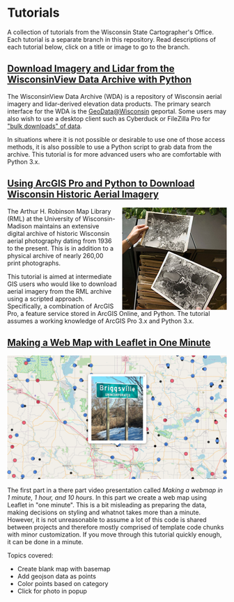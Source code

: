 # Tutorials
A collection of tutorials from the Wisconsin State Cartographer's Office. Each tutorial is a separate branch in this repository. Read descriptions of each tutorial below, click on a title or image to go to the branch.

## [Download Imagery and Lidar from the WisconsinView Data Archive with Python](https://github.com/WIStCart/tutorials/tree/WisconsinView)

[](https://github.com/WIStCart/tutorials/tree/historic-aerial-imagery)The WisconsinView Data Archive (WDA) is a repository of Wisconsin aerial imagery and lidar-derived elevation data products.  The primary search interface for the WDA is the [GeoData@Wisconsin](https://geodata.wisc.edu) geportal.  Some users may also wish to use a desktop client such as Cyberduck or FileZilla Pro for ["bulk downloads" of data](https://geodata.wisc.edu/pages/lidar-imagery).  

In situations where it is not possible or desirable to use one of those access methods, it is also possible to use a Python script to grab data from the archive.  This tutorial is for more advanced users who are comfortable with Python 3.x.



## [Using ArcGIS Pro and Python to Download Wisconsin Historic Aerial Imagery](https://github.com/WIStCart/tutorials/tree/historic-aerial-imagery)

[<img align="right" width="240" height="235" src="https://github.com/WIStCart/tutorials/raw/historic-aerial-imagery/meta/airphoto.jpg" style="margin-left: 10px;"/>](https://github.com/WIStCart/tutorials/tree/historic-aerial-imagery)The Arthur H. Robinson Map Library (RML) at the University of Wisconsin-Madison maintains an extensive digital archive of historic Wisconsin aerial photography dating from 1936 to the present.  This is in addition to a physical archive of nearly 260,00 print photographs.

This tutorial is aimed at intermediate GIS users who would like to download aerial imagery from the RML archive using a scripted approach.  Specifically,  a combination of ArcGIS Pro, a feature service stored in ArcGIS Online, and Python. The tutorial assumes a working knowledge of ArcGIS Pro 3.x and Python 3.x.






## [Making a Web Map with Leaflet in One Minute](https://github.com/WIStCart/tutorials/tree/leaflet-one-minute-map)
[![Preview](https://github.com/WIStCart/tutorials/raw/leaflet-one-minute-map/meta/preview.png)](https://github.com/WIStCart/tutorials/tree/leaflet-one-minute-map)

The first part in a there part video presentation called *Making a webmap in 1 minute, 1 hour, and 10 hours*. In this part we create a web map using Leaflet in "one minute". This is a bit misleading as preparing the data, making decisions on styling and whatnot takes more than a minute. However, it is not unreasonable to assume a lot of this code is shared between projects and therefore mostly comprised of template code chunks with minor customization. If you move through this tutorial quickly enough, it can be done in a minute.

Topics covered:
- Create blank map with basemap
- Add geojson data as points
- Color points based on category
- Click for photo in popup

